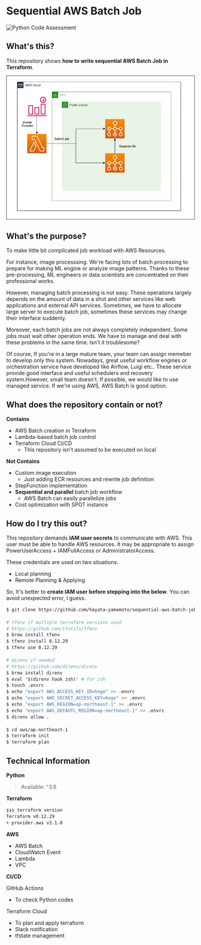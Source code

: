 # Sequential AWS Batch Job

![Python Code Assessment](https://github.com/hayata-yamamoto/sequential-aws-batch-job/workflows/Python%20Code%20Assessment/badge.svg?branch=master&event=push)

## What's this?

This repository shows **how to write sequential AWS Batch Job in Terraform**.

![AWS Batch Diagram](./docs/batch-job-diagram.png)

## What's the purpose?

To make little bit complicated job workload with AWS Resources.

For instance, image processsing. We're facing lots of batch processing to prepare for making ML engine or analyze image patterns. Thanks to these pre-processing, ML engineers or data scientists are concentrated on their professional works.

However, managing batch processing is not easy. These operations largely depends on the amount of data in a shot and other services like web applications and external API services. Sometimes, we have to allocate large server to execute batch job, sometimes these services may change their interface suddenly.

Moreover, each batch jobs are not always completely independent. Some jobs must wait other operation ends. We have to manage and deal with these problems in the same time. Isn't it troublesome?

Of course, If you're in a large mature team, your team can assign memeber to develop only this system. Nowadays, great useful workflow engines or orchestration service have developed like Airflow, Luigi etc.. These service provide good interface and useful schedulers and recovery system.However, small team doesn't. If possible, we would like to use managed service. If we're using AWS, AWS Batch is good option.

## What does the repository contain or not?

**Contains**

- AWS Batch creation in Terraform
- Lambda-based batch job control
- Terraform Cloud CI/CD
  - This repository isn't assumed to be executed on local

**Not Contains**

- Custom image execution
  - Just adding ECR resources and rewrite job definition
- StepFunction implementation
- **Sequential and parallel** batch job workflow
  - AWS Batch can easily parallelize jobs
- Cost optimization with SPOT instance

## How do I try this out?

This repository demands **IAM user secrets** to communicate with AWS. This user must be able to handle AWS resources. It may be appropriate to assign PowerUserAccess + IAMFullAccess or AdministratorAccess.

These credentials are used on two situations.

- Local planning
- Remote Planning & Applying

So, It's better to **create IAM user before stepping into the below**. You can avoid unexpected error, I guess.

```bash
$ git clone https://github.com/hayata-yamamoto/sequential-aws-batch-job.git

# tfenv if multiple terraform versions used
# https://github.com/tfutils/tfenv
$ brew install tfenv
$ tfenv install 0.12.29
$ tfenv use 0.12.29

# direnv if needed
# https://github.com/direnv/direnv
$ brew install direnv
$ eval "$(direnv hook zsh)" # for zsh
$ touch .envrc
$ echo "export AWS_ACCESS_KEY_ID=hoge" >> .envrc
$ echo "export AWS_SECRET_ACCESS_KEY=hoge" >> .envrc
$ echo "export AWS_REGION=ap-northeast-1" >> .envrc
$ echo "export AWS_DEFAUTL_REGION=ap-northeast-1" >> .envrc
$ direnv allow .

$ cd aws/ap-northeast-1
$ terraform init
$ terraform plan
```

## Technical Information

**Python**

> Available: ^3.6

**Terraform**

```bash
❯❯❯ terraform version
Terraform v0.12.29
+ provider.aws v3.1.0
```

**AWS**

- AWS Batch
- CloudWatch Event
- Lambda
- VPC

**CI/CD**

GitHub Actions

- To check Python codes

Terraform Cloud

- To plan and apply terraform
- Slack notification
- tfstate management
